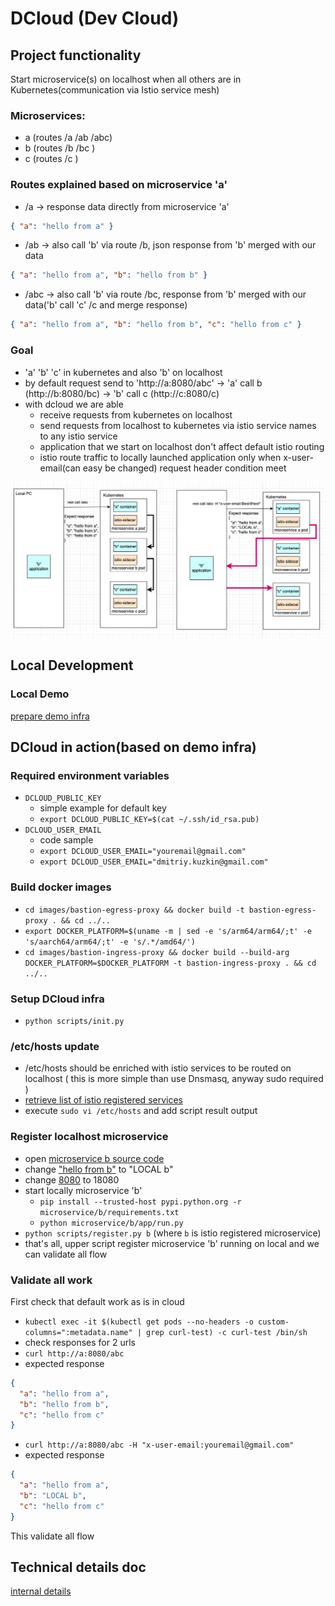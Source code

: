 # DCloud (Dev Cloud)

## Project functionality
Start microservice(s) on localhost when all others are in Kubernetes(communication via Istio service mesh)

### Microservices:
- a (routes  /a /ab /abc)
- b (routes  /b /bc )
- c (routes  /c )

### Routes explained based on microservice 'a'
- /a  -> response data directly from microservice 'a'</br>
```json
{ "a": "hello from a" }
```
- /ab -> also call 'b' via route /b, json response from 'b' merged with our data </br>
```json
{ "a": "hello from a", "b": "hello from b" }
```
- /abc -> also call 'b' via route /bc, response from 'b' merged with our data('b' call 'c' /c and merge response) </br>
```json
{ "a": "hello from a", "b": "hello from b", "c": "hello from c" }
```

### Goal
- 'a' 'b' 'c' in kubernetes and also 'b' on localhost
- by default request send to 'http://a:8080/abc' -> 'a' call b (http://b:8080/bc) -> 'b' call c (http://c:8080/c)
- with dcloud we are able
  - receive requests from kubernetes on localhost
  - send requests from localhost to kubernetes via istio service names to any istio service
  - application that we start on localhost don't affect default istio routing
  - istio route traffic to locally launched application only when x-user-email(can easy be changed) request header condition meet

![](docs/demo_schema.png)


## Local Development

### Local Demo
[prepare demo infra](README_local_demo_infra.md)

## DCloud in action(based on demo infra)

### Required environment variables
- `DCLOUD_PUBLIC_KEY` 
  - simple example for default key
  - `export DCLOUD_PUBLIC_KEY=$(cat ~/.ssh/id_rsa.pub)`
- `DCLOUD_USER_EMAIL`
  - code sample  
  - `export DCLOUD_USER_EMAIL="youremail@gmail.com"`
  - `export DCLOUD_USER_EMAIL="dmitriy.kuzkin@gmail.com"`

### Build docker images
- ```cd images/bastion-egress-proxy && docker build -t bastion-egress-proxy . && cd ../..```
- ```export DOCKER_PLATFORM=$(uname -m | sed -e 's/arm64/arm64/;t' -e 's/aarch64/arm64/;t' -e 's/.*/amd64/')```
- ```cd images/bastion-ingress-proxy && docker build --build-arg DOCKER_PLATFORM=$DOCKER_PLATFORM -t bastion-ingress-proxy . && cd ../..```

### Setup DCloud infra 
- `python scripts/init.py`

### /etc/hosts update
- /etc/hosts should be enriched with istio services to be routed on localhost ( this is more simple than use Dnsmasq, anyway sudo required )
- [retrieve list of istio registered services](scripts/istio_services_list.sh)
- execute ```sudo vi /etc/hosts``` and add script result output

### Register localhost microservice
- open [microservice b source code](microservice/b/app/run.py)
- change ["hello from b"](microservice/b/app/run.py#L10) to "LOCAL b"
- change [8080](microservice/b/app/run.py#L27) to 18080
- start locally microservice 'b'
  - `pip install --trusted-host pypi.python.org -r microservice/b/requirements.txt`
  - `python microservice/b/app/run.py` 
- `python scripts/register.py b` (where `b` is istio registered microservice)
- that's all, upper script register microservice 'b' running on local and we can validate all flow

### Validate all work
First check that default work as is in cloud
- `kubectl exec -it $(kubectl get pods --no-headers -o custom-columns=":metadata.name" | grep curl-test) -c curl-test /bin/sh`
- check responses for 2 urls
- `curl http://a:8080/abc` 
- expected response 
```json
{ 
  "a": "hello from a", 
  "b": "hello from b", 
  "c": "hello from c"
}
```
- `curl http://a:8080/abc -H "x-user-email:youremail@gmail.com"`
- expected response
```json
{ 
  "a": "hello from a", 
  "b": "LOCAL b", 
  "c": "hello from c"
}
```
This validate all flow

## Technical details doc
[internal details](README_internal_details.md)

